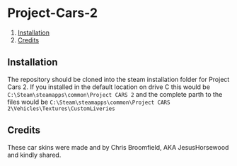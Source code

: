 # Project-Cars-2
1. [Installation](#installation)  
2. [Credits](#credits)  
## Installation
The repository should be cloned into the steam installation folder for Project Cars 2. If you installed in the default location on drive C this would be `C:\Steam\steamapps\common\Project CARS 2` and the complete parth to the files would be `C:\Steam\steamapps\common\Project CARS 2\Vehicles\Textures\CustomLiveries`
## Credits
These car skins were made and by Chris Broomfield, AKA JesusHorsewood and kindly shared.
